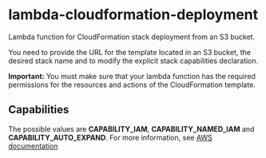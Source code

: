 # lambda-cloudformation-deployment

Lambda function for CloudFormation stack deployment from an S3 bucket.

You need to provide the URL for the template located in an S3 bucket, the desired stack name and to modify the explicit stack capabilities declaration.

**Important:** You must make sure that your lambda function has the required permissions for the resources and actions of the CloudFormation template.

## Capabilities

The possible values are **CAPABILITY_IAM**, **CAPABILITY_NAMED_IAM** and **CAPABILITY_AUTO_EXPAND**.
For more information, see [AWS documentation](https://docs.aws.amazon.com/AWSCloudFormation/latest/APIReference/API_CreateStack.html#API_CreateStack_RequestParameters)


